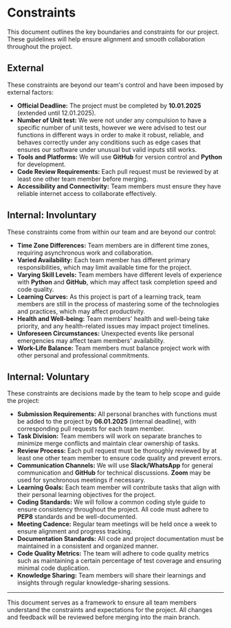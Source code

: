 <!-- this template is for inspiration, feel free to change it however you like! -->

# Constraints

This document outlines the key boundaries and constraints for our project.
These guidelines will help ensure alignment and smooth collaboration throughout
the project.

## External

<!--
  constraints coming from the outside that your team has no control over:
  - project deadlines
  - number of unit tests required to pass a code review
  - technologies (sometimes a client will tell you what to use)
  - power or connectivity
  - ...
-->
These constraints are beyond our team's control and have
been imposed by external factors:

- **Official Deadline:** The project must be completed by **10.01.2025**
(extended until 12.01.2025).
- **Number of Unit test:** We were not under any compulsion to have
a specific number of unit tests, however we were advised to test our
functions in different ways in order to make it robust, reliable, and
behaves correctly under any conditions such as edge cases that ensures
our software under unusual but valid inputs still works.
- **Tools and Platforms:** We will use **GitHub** for version
control and **Python** for development.
- **Code Review Requirements:** Each pull request must be reviewed
by at least one other team member before merging.
- **Accessibility and Connectivity:** Team members must ensure they have reliable
internet access to collaborate effectively.

## Internal: Involuntary

<!--
  constraints that come from within your team, and you have no control over:
  - each of your individual skill levels
  - amount of time available to work on the project
-->
These constraints come from within our team and are beyond our control:

- **Time Zone Differences:** Team members are in different time zones,
requiring asynchronous work and collaboration.
- **Varied Availability:** Each team member has different primary
responsibilities, which may limit available time for the project.
- **Varying Skill Levels:** Team members have different levels of experience
with **Python** and **GitHub**, which may affect task completion speed and code quality.
- **Learning Curves:** As this project is part of a learning track, team members
are still in the process of mastering some of the technologies and practices, which
may affect productivity.
- **Health and Well-being:** Team members' health and well-being take priority,
   and any health-related issues may impact project timelines.
- **Unforeseen Circumstances:** Unexpected events like personal
   emergencies may affect team members' availability.
- **Work-Life Balance:** Team members must balance project work
  with other personal and professional commitments.

## Internal: Voluntary

<!--
  constraints that your team decided on to help scope the project. they may include:
  - coding style & conventions
  - agree on a code review checklist for the project repository
  - the number of hours you want to spend working
  - only using the colors black and white
-->

These constraints are decisions made by the team to help scope and guide the project:

- **Submission Requirements:** All personal branches with functions must be
added to the project by **06.01.2025** (internal deadline),
with corresponding pull requests for each team member.
- **Task Division:** Team members will work on separate branches to minimize
merge conflicts and maintain clear ownership of tasks.
- **Review Process:** Each pull request must be thoroughly reviewed by at
least one other team member to ensure code quality and prevent errors.
- **Communication Channels:** We will use **Slack/WhatsApp** for general communication
and **GitHub** for technical discussions. **Zoom** may be used for synchronous
meetings if necessary.
- **Learning Goals:** Each team member will contribute tasks that align with
their personal learning objectives for the project.
- **Coding Standards:** We will follow a common coding style guide to ensure consistency
throughout the project. All code must adhere to **PEP8** standards and be well-documented.
- **Meeting Cadence:** Regular team meetings will be held once
   a week to ensure alignment and progress tracking.
- **Documentation Standards:** All code and project documentation must be
   maintained in a consistent and organized manner.
- **Code Quality Metrics:** The team will adhere to code quality metrics such as
   maintaining a certain percentage of test coverage and ensuring minimal code duplication.
- **Knowledge Sharing:** Team members will share their learnings
   and insights through regular knowledge-sharing sessions.

---

This document serves as a framework to ensure all team members understand
the constraints and expectations for the project. All changes and feedback will
be reviewed before merging into the main branch.
